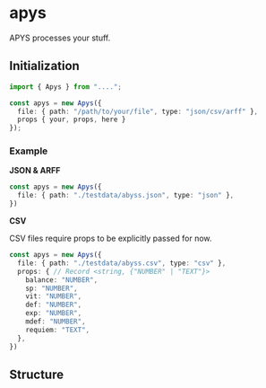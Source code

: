 # apys
APYS processes your stuff.

## Initialization
```ts
import { Apys } from "....";

const apys = new Apys({
  file: { path: "/path/to/your/file", type: "json/csv/arff" },
  props { your, props, here }
});
```

### Example

**JSON & ARFF**

```ts
const apys = new Apys({
  file: { path: "./testdata/abyss.json", type: "json" },
})

```

**CSV**

CSV files require props to be explicitly passed for now.

```ts
const apys = new Apys({
  file: { path: "./testdata/abyss.csv", type: "csv" },
  props: { // Record <string, {"NUMBER" | "TEXT"}>
    balance: "NUMBER",
    sp: "NUMBER",
    vit: "NUMBER",
    def: "NUMBER",
    exp: "NUMBER",
    mdef: "NUMBER",
    requiem: "TEXT",
  },
})

```

## Structure